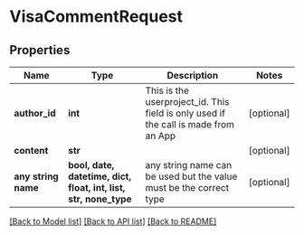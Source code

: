 # VisaCommentRequest


## Properties
Name | Type | Description | Notes
------------ | ------------- | ------------- | -------------
**author_id** | **int** | This is the userproject_id. This field is only used if the call is made from an App | [optional] 
**content** | **str** |  | [optional] 
**any string name** | **bool, date, datetime, dict, float, int, list, str, none_type** | any string name can be used but the value must be the correct type | [optional]

[[Back to Model list]](../README.md#documentation-for-models) [[Back to API list]](../README.md#documentation-for-api-endpoints) [[Back to README]](../README.md)


